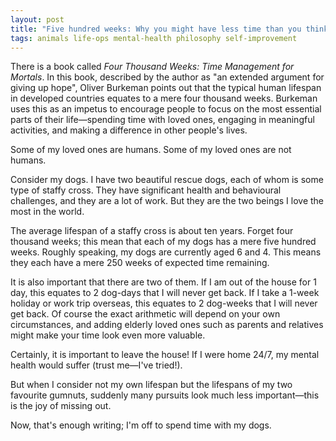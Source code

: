 ```yaml
---  
layout: post  
title: "Five hundred weeks: Why you might have less time than you think"  
tags: animals life-ops mental-health philosophy self-improvement  
---  
```


There is a book called *Four Thousand Weeks: Time Management for Mortals*. In this book, described by the author as "an extended argument for giving up hope", Oliver Burkeman points out that the typical human lifespan in developed countries equates to a mere four thousand weeks. Burkeman uses this as an impetus to encourage people to focus on the most essential parts of their life—spending time with loved ones, engaging in meaningful activities, and making a difference in other people's lives.  

Some of my loved ones are humans. Some of my loved ones are not humans.  

Consider my dogs. I have two beautiful rescue dogs, each of whom is some type of staffy cross. They have significant health and behavioural challenges, and they are a lot of work. But they are the two beings I love the most in the world.  

The average lifespan of a staffy cross is about ten years. Forget four thousand weeks; this mean that each of my dogs has a mere five hundred weeks. Roughly speaking, my dogs are currently aged 6 and 4. This means they each have a mere 250 weeks of expected time remaining.  

It is also important that there are two of them. If I am out of the house for 1 day, this equates to 2 dog-days that I will never get back. If I take a 1-week holiday or work trip overseas, this equates to 2 dog-weeks that I will never get back. Of course the exact arithmetic will depend on your own circumstances, and adding elderly loved ones such as parents and relatives might make your time look even more valuable.  

Certainly, it is important to leave the house! If I were home 24/7, my mental health would suffer (trust me—I've tried!).  

But when I consider not my own lifespan but the lifespans of my two favourite gumnuts, suddenly many pursuits look much less important—this is the joy of missing out.  

Now, that's enough writing; I'm off to spend time with my dogs.
